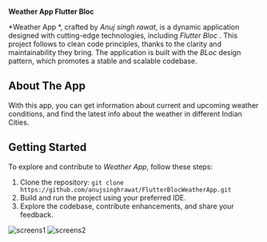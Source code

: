 **Weather App Flutter Bloc**

*Weather App *, crafted by *Anuj singh rawat*, is a dynamic application designed with cutting-edge technologies, including *Flutter Bloc* . This project follows to clean code principles, thanks to the clarity and maintainability they bring. The application is built with the *BLoc* design pattern, which promotes a stable and scalable codebase.

## About The App
With this app, you can get information about current and upcoming weather conditions, and find the latest info about the weather in different Indian Cities.


## Getting Started

To explore and contribute to *Weather App*, follow these steps:

1. Clone the repository: `git clone https://github.com/anujsinghrawat/FlutterBlocWeatherApp.git`
2. Build and run the project using your preferred IDE.
3. Explore the codebase, contribute enhancements, and share your feedback.


![screens1](https://github.com/anujsinghrawat/FlutterBlocWeatherApp/assets/84454648/25621974-e28e-4c60-b5f4-f4dc082e6db0)
![screens2](https://github.com/anujsinghrawat/FlutterBlocWeatherApp/assets/84454648/b52b0c9c-e695-4b61-9dec-d85e477354e2)

